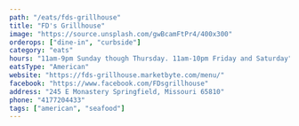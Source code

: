 ```yaml
---
path: "/eats/fds-grillhouse"
title: "FD's Grillhouse"
image: "https://source.unsplash.com/gwBcamFtPr4/400x300"
orderops: ["dine-in", "curbside"]
category: "eats"
hours: "11am-9pm Sunday though Thursday. 11am-10pm Friday and Saturday"
eatsType: "American"
website: "https://fds-grillhouse.marketbyte.com/menu/"
facebook: "https://www.facebook.com/FDsgrillhouse"
address: "245 E Monastery Springfield, Missouri 65810"
phone: "4177204433"
tags: ["american", "seafood"]
---
```

